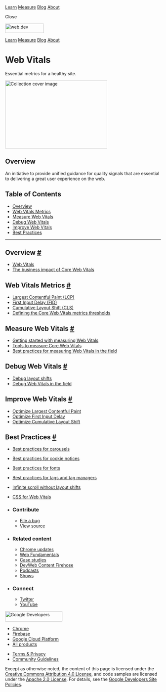 <a href="/learn/" class="gc-analytics-event header-default__link">Learn</a> <a href="/measure/" class="gc-analytics-event header-default__link">Measure</a> <a href="/blog/" class="gc-analytics-event header-default__link">Blog</a> <a href="/about/" class="gc-analytics-event header-default__link">About</a>

<span class="w-tooltip">Close</span>

<a href="/" class="gc-analytics-event"><img src="/images/lockup.svg" alt="web.dev" class="drawer-default__logo" width="125" height="30" /></a>

<a href="/learn/" class="gc-analytics-event drawer-default__link">Learn</a> <a href="/measure/" class="gc-analytics-event drawer-default__link">Measure</a> <a href="/blog/" class="gc-analytics-event drawer-default__link">Blog</a> <a href="/about/" class="gc-analytics-event drawer-default__link">About</a>

# Web Vitals

Essential metrics for a healthy site.

<img src="https://web-dev.imgix.net/image/tcFciHGuF3MxnTr1y5ue01OGLBn2/dYAbN2LdttJ1qYk1gssh.svg" alt="Collection cover image" class="w-masthead-path__image" width="330" height="220" />

## Overview

An initiative to provide unified guidance for quality signals that are essential to delivering a great user experience on the web.

## Table of Contents

- <a href="#overview" class="w-path-link">Overview</a>
- <a href="#web-vitals-metrics" class="w-path-link">Web Vitals Metrics</a>
- <a href="#measure-web-vitals" class="w-path-link">Measure Web Vitals</a>
- <a href="#debug-web-vitals" class="w-path-link">Debug Web Vitals</a>
- <a href="#improve-web-vitals" class="w-path-link">Improve Web Vitals</a>
- <a href="#best-practices" class="w-path-link">Best Practices</a>

---

## Overview <a href="#overview" class="w-headline-link">#</a>

- <a href="/vitals/" class="w-path-link">Web Vitals</a>
- <a href="/vitals-business-impact/" class="w-path-link">The business impact of Core Web Vitals</a>

## Web Vitals Metrics <a href="#web-vitals-metrics" class="w-headline-link">#</a>

- <a href="/lcp/" class="w-path-link">Largest Contentful Paint (LCP)</a>
- <a href="/fid/" class="w-path-link">First Input Delay (FID)</a>
- <a href="/cls/" class="w-path-link">Cumulative Layout Shift (CLS)</a>
- <a href="/defining-core-web-vitals-thresholds/" class="w-path-link">Defining the Core Web Vitals metrics thresholds</a>

## Measure Web Vitals <a href="#measure-web-vitals" class="w-headline-link">#</a>

- <a href="/vitals-measurement-getting-started/" class="w-path-link">Getting started with measuring Web Vitals</a>
- <a href="/vitals-tools/" class="w-path-link">Tools to measure Core Web Vitals</a>
- <a href="/vitals-field-measurement-best-practices/" class="w-path-link">Best practices for measuring Web Vitals in the field</a>

## Debug Web Vitals <a href="#debug-web-vitals" class="w-headline-link">#</a>

- <a href="/debug-layout-shifts/" class="w-path-link">Debug layout shifts</a>
- <a href="/debug-web-vitals-in-the-field/" class="w-path-link">Debug Web Vitals in the field</a>

## Improve Web Vitals <a href="#improve-web-vitals" class="w-headline-link">#</a>

- <a href="/optimize-lcp/" class="w-path-link">Optimize Largest Contentful Paint</a>
- <a href="/optimize-fid/" class="w-path-link">Optimize First Input Delay</a>
- <a href="/optimize-cls/" class="w-path-link">Optimize Cumulative Layout Shift</a>

## Best Practices <a href="#best-practices" class="w-headline-link">#</a>

- <a href="/carousel-best-practices/" class="w-path-link">Best practices for carousels</a>
- <a href="/cookie-notice-best-practices/" class="w-path-link">Best practices for cookie notices</a>
- <a href="/font-best-practices/" class="w-path-link">Best practices for fonts</a>
- <a href="/tag-best-practices/" class="w-path-link">Best practices for tags and tag managers</a>
- <a href="https://addyosmani.com/blog/infinite-scroll-without-layout-shifts/" class="w-path-link w-path-link--external">Infinite scroll without layout shifts</a>
- <a href="/css-web-vitals/" class="w-path-link">CSS for Web Vitals</a>

- ### Contribute

  - <a href="https://github.com/GoogleChrome/web.dev/issues/new?assignees=&amp;labels=bug&amp;template=bug_report.md&amp;title=" class="w-footer__linkbox-link">File a bug</a>
  - <a href="https://github.com/googlechrome/web.dev" class="w-footer__linkbox-link">View source</a>

- ### Related content

  - <a href="https://blog.chromium.org/" class="w-footer__linkbox-link">Chrome updates</a>
  - <a href="https://developers.google.com/web/" class="w-footer__linkbox-link">Web Fundamentals</a>
  - <a href="https://developers.google.com/web/showcase/" class="w-footer__linkbox-link">Case studies</a>
  - <a href="https://devwebfeed.appspot.com/" class="w-footer__linkbox-link">DevWeb Content Firehose</a>
  - <a href="/podcasts/" class="w-footer__linkbox-link">Podcasts</a>
  - <a href="/shows/" class="w-footer__linkbox-link">Shows</a>

- ### Connect

  - <a href="https://www.twitter.com/ChromiumDev" class="w-footer__linkbox-link">Twitter</a>
  - <a href="https://www.youtube.com/user/ChromeDevelopers" class="w-footer__linkbox-link">YouTube</a>

<a href="https://developers.google.com/" class="w-footer__utility-logo-link"><img src="/images/lockup-color.png" alt="Google Developers" class="w-footer__utility-logo" width="185" height="33" /></a>

- <a href="https://developer.chrome.com/" class="w-footer__utility-link">Chrome</a>
- <a href="https://firebase.google.com/" class="w-footer__utility-link">Firebase</a>
- <a href="https://cloud.google.com/" class="w-footer__utility-link">Google Cloud Platform</a>
- <a href="https://developers.google.com/products" class="w-footer__utility-link">All products</a>

<!-- -->

- <a href="https://policies.google.com/" class="w-footer__utility-link">Terms &amp; Privacy</a>
- <a href="/community-guidelines/" class="w-footer__utility-link">Community Guidelines</a>

Except as otherwise noted, the content of this page is licensed under the [Creative Commons Attribution 4.0 License](https://creativecommons.org/licenses/by/4.0/), and code samples are licensed under the [Apache 2.0 License](https://www.apache.org/licenses/LICENSE-2.0). For details, see the [Google Developers Site Policies](https://developers.google.com/terms/site-policies).
